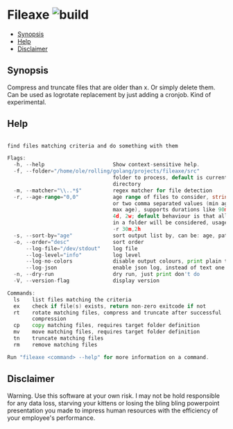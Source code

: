 # Fileaxe ![build](https://github.com/triole/fileaxe/actions/workflows/build.yaml/badge.svg)

<!-- toc -->

- [Synopsis](#synopsis)
- [Help](#help)
- [Disclaimer](#disclaimer)

<!-- /toc -->

## Synopsis

Compress and truncate files that are older than x. Or simply delete them. Can be used as logrotate replacement by just adding a cronjob. Kind of experimental.

## Help

```go mdox-exec="r -h"

find files matching criteria and do something with them

Flags:
  -h, --help                      Show context-sensitive help.
  -f, --folder="/home/ole/rolling/golang/projects/fileaxe/src"
                                  folder to process, default is current
                                  directory
  -m, --matcher="\\..*$"          regex matcher for file detection
  -r, --age-range="0,0"           age range of files to consider, string of one
                                  or two comma separated values (min age and
                                  max age), supports durations like 90m, 12h,
                                  4d, 2w; default behaviour is that all files
                                  in a folder will be considered, usage: -r 2h,
                                  -r 30m,2h
  -s, --sort-by="age"             sort output list by, can be: age, path
  -o, --order="desc"              sort order
      --log-file="/dev/stdout"    log file
      --log-level="info"          log level
      --log-no-colors             disable output colours, print plain text
      --log-json                  enable json log, instead of text one
  -n, --dry-run                   dry run, just print don't do
  -V, --version-flag              display version

Commands:
  ls    list files matching the criteria
  ex    check if file(s) exists, return non-zero exitcode if not
  rt    rotate matching files, compress and truncate after successful
        compression
  cp    copy matching files, requires target folder definition
  mv    move matching files, requires target folder definition
  tn    truncate matching files
  rm    remove matching files

Run "fileaxe <command> --help" for more information on a command.
```

## Disclaimer

Warning. Use this software at your own risk. I may not be hold responsible for any data loss, starving your kittens or losing the bling bling powerpoint presentation you made to impress human resources with the efficiency of your employee's performance.
